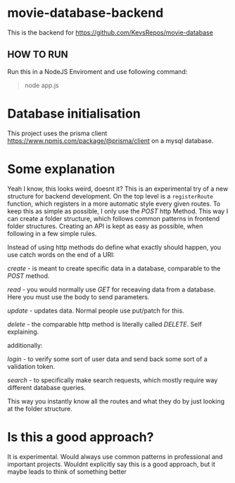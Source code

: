 # movie-database-backend
This is the backend for https://github.com/KevsRepos/movie-database

## HOW TO RUN ##
Run this in a NodeJS Enviroment and use following command:
> node app.js

# Database initialisation
This project uses the prisma client
https://www.npmjs.com/package/@prisma/client
on a mysql database.

# Some explanation

Yeah I know, this looks weird, doesnt it? This is an experimental try of a new structure for backend development.
On the top level is a `registerRoute` function, which registers in a more automatic style every given routes. To keep this
as simple as possible, I only use the *POST* http Method. This way I can create a folder structure, which follows
common patterns in frontend folder structures. Creating an API is kept as easy as possible, when following in a few simple rules.

Instead of using http methods do define what exactly should happen, you use catch words on the end of a URI:

*create* - is meant to create specific data in a database, comparable to the *POST* method.

*read* - you would normally use *GET* for receaving data from a database. Here you must use the body to send parameters.

*update* - updates data. Normal people use put/patch for this.

*delete* - the comparable http method  is literally called *DELETE*. Self explaining.

additionally:

*login* - to verify some sort of user data and send back some sort of a validation token.

*search* - to specifically make search requests, which mostly require way different database queries.

This way you instantly know all the routes and what they do by just looking at the folder structure.

# Is this a good approach?
It is experimental. Would always use common patterns in professional and important projects.
Wouldnt explicitly say this is a good approach, but it maybe leads to think of something better 
